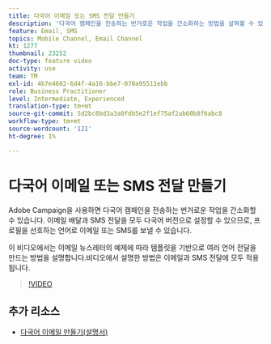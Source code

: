 ```yaml
---
title: 다국어 이메일 또는 SMS 전달 만들기
description: '다국어 캠페인을 전송하는 번거로운 작업을 간소화하는 방법을 살펴볼 수 있습니다. '
feature: Email, SMS
topics: Mobile Channel, Email Channel
kt: 1277
thumbnail: 23252
doc-type: feature video
activity: use
team: TM
exl-id: 4b7e4602-6d4f-4a16-bbe7-070a95511ebb
role: Business Practitioner
level: Intermediate, Experienced
translation-type: tm+mt
source-git-commit: 5d2bc8bd3a3a0fdb5e2f1ef75af2ab60b8f6abc8
workflow-type: tm+mt
source-wordcount: '121'
ht-degree: 1%

---
```


# 다국어 이메일 또는 SMS 전달 만들기

Adobe Campaign을 사용하면 다국어 캠페인을 전송하는 번거로운 작업을 간소화할 수 있습니다. 이메일 배달과 SMS 전달을 모두 다국어 버전으로 설정할 수 있으므로, 프로필을 선호하는 언어로 이메일 또는 SMS를 보낼 수 있습니다.

이 비디오에서는 이메일 뉴스레터의 예제에 따라 템플릿을 기반으로 여러 언어 전달을 만드는 방법을 설명합니다.비디오에서 설명한 방법은 이메일과 SMS 전달에 모두 적용됩니다.

>[!VIDEO](https://video.tv.adobe.com/v/23252?quality=12)

## 추가 리소스

* [다국어 이메일 만들기(설명서)](https://docs.adobe.com/content/help/en/campaign-standard/using/communication-channels/email-messages/creating-a-multilingual-email.html)
